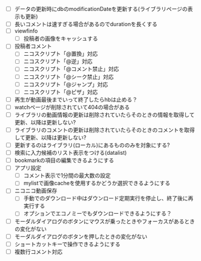 - [ ] データの更新時にdbのmodificationDateを更新する(ライブラリページの表示も更新)
- [ ] 長いコメントは速すぎる場合があるのでdurationを長くする
- [ ] viewfinfo
  - [ ] 投稿者の画像をキャッシュする
- [ ] 投稿者コメント
  - [ ] ニコスクリプト「@置換」対応
  - [ ] ニコスクリプト「@逆」対応
  - [ ] ニコスクリプト「@コメント禁止」対応
  - [ ] ニコスクリプト「@シーク禁止」対応
  - [ ] ニコスクリプト「@ジャンプ」対応
  - [ ] ニコスクリプト「@ピザ」対応
- [ ] 再生が動画最後までいって終了したらhbは止める？
- [ ] watchページが削除されていて404の場合がある
- [ ] ライブラリの動画情報の更新は削除されていたらそのときの情報を取得して更新、以降は更新しない?
- [ ] ライブラリのコメントの更新は削除されていたらそのときのコメントを取得して更新、以降は更新しない?
- [ ] 更新するのはライブラリ(ローカル)にあるもののみを対象にする?
- [ ] 検索に入力候補のリスト表示をつける(datalist)
- [ ] bookmarkの項目の編集できるようにする
- [ ] アプリ設定
  - [ ] コメント表示で1分間の最大数の設定
  - [ ] mylistで画像cacheを使用するかどうか選択できるようにする
- [ ] ニコニコ動画保存
  - [ ] 手動でのダウンロード中はダウンロード定期実行を停止し、終了後に再実行する
  - [ ] オプションでエコノミーでもダウンロードできるようにする？
- [ ] モーダルダイアログのボタンにマウスが乗ったときやフォーカスがあるときの変化がない 
- [ ] モーダルダイアログのボタンを押したときの変化がない 
- [ ] ショートカットキーで操作できるようにする
- [ ] 複数行コメント対応